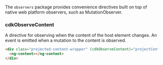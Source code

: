 The `observers` package provides convenience directives built on top of native web platform
observers, such as MutationObserver.


### cdkObserveContent

A directive for observing when the content of the host element changes. An event is emitted when a
mutation to the content is observed.

```html
<div class="projected-content-wrapper" (cdkObserveContent)="projectContentChanged()">
  <ng-content></ng-content>
</div>
```

